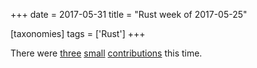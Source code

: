 +++
date = 2017-05-31
title = "Rust week of 2017-05-25"

[taxonomies]
tags = ['Rust']
+++

There were [three][] [small][] [contributions] this time.

  [three]: https://github.com/TyOverby/bincode/pull/186
  [small]: https://github.com/TyOverby/bincode/pull/187
  [contributions]: https://github.com/TyOverby/bincode/pull/188
